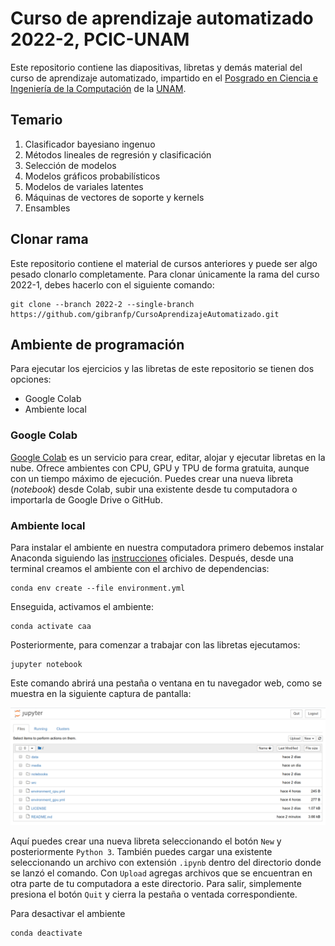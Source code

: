 # Curso de aprendizaje automatizado 2022-2, PCIC-UNAM
Este repositorio contiene las diapositivas, libretas y demás material del curso de aprendizaje automatizado, impartido en el [Posgrado en Ciencia e Ingeniería de la Computación](http://www.mcc.unam.mx/) de la [UNAM](https://www.unam.mx/).


## Temario
1. Clasificador bayesiano ingenuo
2. Métodos lineales de regresión y clasificación
3. Selección de modelos
4. Modelos gráficos probabilísticos
5. Modelos de variales latentes
6. Máquinas de vectores de soporte y kernels
7. Ensambles

## Clonar rama
Este repositorio contiene el material de cursos anteriores y puede ser algo pesado clonarlo completamente. Para clonar únicamente la rama del curso 2022-1, debes hacerlo con el siguiente comando:

```
git clone --branch 2022-2 --single-branch https://github.com/gibranfp/CursoAprendizajeAutomatizado.git
```

## Ambiente de programación

Para ejecutar los ejercicios y las libretas de este repositorio se tienen dos opciones:

* Google Colab
* Ambiente local

### Google Colab

[Google Colab](https://colab.research.google.com) es un servicio para crear, editar, alojar y ejecutar libretas en la nube. Ofrece ambientes con CPU, GPU y TPU de forma gratuita, aunque con un tiempo máximo de ejecución. Puedes crear una nueva libreta (*notebook*) desde Colab, subir una existente desde tu computadora o importarla de Google Drive o GitHub.

### Ambiente local
Para instalar el ambiente en nuestra computadora primero debemos instalar Anaconda siguiendo las [instrucciones](https://docs.anaconda.com/anaconda/install/) oficiales. Después, desde una terminal creamos el ambiente con el archivo de dependencias:

```
conda env create --file environment.yml
```

Enseguida, activamos el ambiente:

```
conda activate caa
```

Posteriormente, para comenzar a trabajar con las libretas ejecutamos:

```
jupyter notebook
```

Este comando abrirá una pestaña o ventana en tu navegador web, como se muestra en la siguiente captura de pantalla:

![](https://github.com/gibranfp/CursoAprendizajeProfundo/blob/2022-1/figs/jupyter_notebook.png)

Aquí puedes crear una nueva libreta seleccionando el botón `New` y posteriormente `Python 3`. También puedes cargar una existente seleccionando un archivo con extensión `.ipynb` dentro del directorio donde se lanzó el comando. Con `Upload` agregas archivos que se encuentran en otra parte de tu computadora a este directorio. Para salir, simplemente presiona el botón `Quit` y cierra la pestaña o ventada correspondiente.

Para desactivar el ambiente

```
conda deactivate
```
